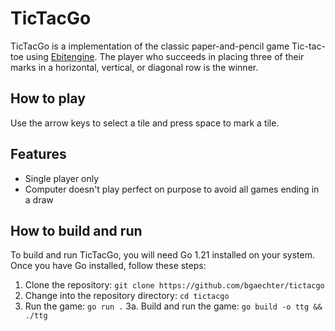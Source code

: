 # TicTacGo

TicTacGo is a implementation of the classic paper-and-pencil game Tic-tac-toe using [Ebitengine](https://github.com/hajimehoshi/ebiten). The player who succeeds in placing three of their marks in a horizontal, vertical, or diagonal row is the winner.

## How to play
Use the arrow keys to select a tile and press space to mark a tile.

## Features
- Single player only
- Computer doesn't play perfect on purpose to avoid all games ending in a draw

## How to build and run
To build and run TicTacGo, you will need Go 1.21 installed on your system. Once you have Go installed, follow these steps:

1. Clone the repository: `git clone https://github.com/bgaechter/tictacgo`
2. Change into the repository directory: `cd tictacgo`
3. Run the game: `go run .`
3a. Build and run the game: `go build -o ttg && ./ttg`

